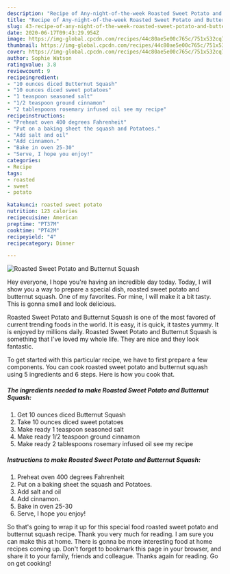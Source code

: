 ```yaml
---
description: "Recipe of Any-night-of-the-week Roasted Sweet Potato and Butternut Squash"
title: "Recipe of Any-night-of-the-week Roasted Sweet Potato and Butternut Squash"
slug: 43-recipe-of-any-night-of-the-week-roasted-sweet-potato-and-butternut-squash
date: 2020-06-17T09:43:29.954Z
image: https://img-global.cpcdn.com/recipes/44c80ae5e00c765c/751x532cq70/roasted-sweet-potato-and-butternut-squash-recipe-main-photo.jpg
thumbnail: https://img-global.cpcdn.com/recipes/44c80ae5e00c765c/751x532cq70/roasted-sweet-potato-and-butternut-squash-recipe-main-photo.jpg
cover: https://img-global.cpcdn.com/recipes/44c80ae5e00c765c/751x532cq70/roasted-sweet-potato-and-butternut-squash-recipe-main-photo.jpg
author: Sophie Watson
ratingvalue: 3.8
reviewcount: 9
recipeingredient:
- "10 ounces diced Butternut Squash"
- "10 ounces diced sweet potatoes"
- "1 teaspoon seasoned salt"
- "1/2 teaspoon ground cinnamon"
- "2 tablespoons rosemary infused oil see my recipe"
recipeinstructions:
- "Preheat oven 400 degrees Fahrenheit"
- "Put on a baking sheet the squash and Potatoes."
- "Add salt and oil"
- "Add cinnamon."
- "Bake in oven 25-30"
- "Serve, I hope you enjoy!"
categories:
- Recipe
tags:
- roasted
- sweet
- potato

katakunci: roasted sweet potato 
nutrition: 123 calories
recipecuisine: American
preptime: "PT37M"
cooktime: "PT42M"
recipeyield: "4"
recipecategory: Dinner

---
```



![Roasted Sweet Potato and Butternut Squash](https://img-global.cpcdn.com/recipes/44c80ae5e00c765c/751x532cq70/roasted-sweet-potato-and-butternut-squash-recipe-main-photo.jpg)

Hey everyone, I hope you're having an incredible day today. Today, I will show you a way to prepare a special dish, roasted sweet potato and butternut squash. One of my favorites. For mine, I will make it a bit tasty. This is gonna smell and look delicious.



Roasted Sweet Potato and Butternut Squash is one of the most favored of current trending foods in the world. It is easy, it is quick, it tastes yummy. It is enjoyed by millions daily. Roasted Sweet Potato and Butternut Squash is something that I've loved my whole life. They are nice and they look fantastic.


To get started with this particular recipe, we have to first prepare a few components. You can cook roasted sweet potato and butternut squash using 5 ingredients and 6 steps. Here is how you cook that.

<!--inarticleads1-->

##### The ingredients needed to make Roasted Sweet Potato and Butternut Squash:

1. Get 10 ounces diced Butternut Squash
1. Take 10 ounces diced sweet potatoes
1. Make ready 1 teaspoon seasoned salt
1. Make ready 1/2 teaspoon ground cinnamon
1. Make ready 2 tablespoons rosemary infused oil see my recipe




<!--inarticleads2-->

##### Instructions to make Roasted Sweet Potato and Butternut Squash:

1. Preheat oven 400 degrees Fahrenheit
1. Put on a baking sheet the squash and Potatoes.
1. Add salt and oil
1. Add cinnamon.
1. Bake in oven 25-30
1. Serve, I hope you enjoy!




So that's going to wrap it up for this special food roasted sweet potato and butternut squash recipe. Thank you very much for reading. I am sure you can make this at home. There is gonna be more interesting food at home recipes coming up. Don't forget to bookmark this page in your browser, and share it to your family, friends and colleague. Thanks again for reading. Go on get cooking!
